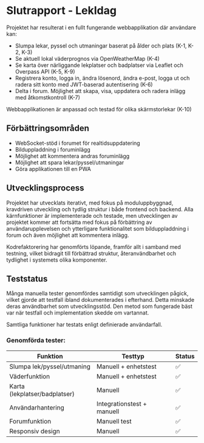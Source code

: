 # Slutrapport - LekIdag

Projektet har resulterat i en fullt fungerande webbapplikation där användare kan:

* Slumpa lekar, pyssel och utmaningar baserat på ålder och plats (K-1, K-2, K-3)
* Se aktuell lokal väderprognos via OpenWeatherMap (K-4)
* Se karta över närliggande lekplatser och badplatser via Leaflet och Overpass API (K-5, K-9)
* Registrera konto, logga in, ändra lösenord, ändra e-post, logga ut och radera sitt konto med JWT-baserad autentisering (K-6)
* Delta i forum. Möjlighet att skapa, visa, uppdatera och radera inlägg med åtkomstkontroll (K-7)

Webbapplikationen är anpassad och testad för olika skärmstorlekar (K-10)

## Förbättringsområden

* WebSocket-stöd i forumet för realtidsuppdatering
* Bilduppladdning i foruminlägg
* Möjlighet att kommentera andras foruminlägg
* Möjlighet att spara lekar/pyssel/utmaningar
* Göra applikationen till en PWA

## **Utvecklingsprocess**

Projektet har utvecklats iterativt, med fokus på moduluppbyggnad, kravdriven utveckling och tydlig struktur i både frontend och backend. Alla kärnfunktioner är implementerade och testade, men utvecklingen av projektet kommer att fortsätta med fokus på förbättring av användarupplevelsen och ytterligare funktionalitet som bilduppladdning i forum och även möjlighet att kommentera inlägg. 

Kodrefaktorering har genomförts löpande, framför allt i samband med testning, vilket bidragit till förbättrad struktur, återanvändbarhet och tydlighet i systemets olika komponenter.

## **Teststatus**

Många manuella tester genomfördes samtidigt som utvecklingen pågick, vilket gjorde att testfall ibland dokumenterades i efterhand. Detta minskade deras användbarhet som utvecklingsstöd. Den metod som fungerade bäst var när testfall och implementation skedde om vartannat. 

Samtliga funktioner har testats enligt definierade användarfall.

### Genomförda tester:

| Funktion | Testtyp | Status |
|----------|---------|--------|
| Slumpa lek/pyssel/utmaning | Manuell + enhetstest | ✅ |
| Väderfunktion | Manuell + enhetstest | ✅ |
| Karta (lekplatser/badplatser) | Manuell | ✅ |
| Användarhantering | Integrationstest + manuell | ✅ |
| Forumfunktion | Manuell test | ✅ |
| Responsiv design | Manuell  | ✅ |

